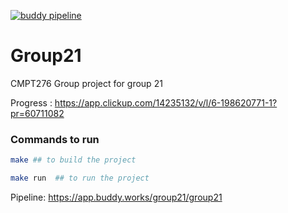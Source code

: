 [![buddy pipeline](https://app.buddy.works/group21/group21/pipelines/pipeline/440571/badge.svg?token=ed6accf4049acde7c0afe7e45e246f88c3680fd321a2b43ae2ed67a2cca4c623 "buddy pipeline")](https://app.buddy.works/group21/group21/pipelines/pipeline/440571)

# Group21

CMPT276 Group project for group 21



Progress : https://app.clickup.com/14235132/v/l/6-198620771-1?pr=60711082

### Commands to run

``` sh
make ## to build the project

make run  ## to run the project
```

Pipeline: https://app.buddy.works/group21/group21

